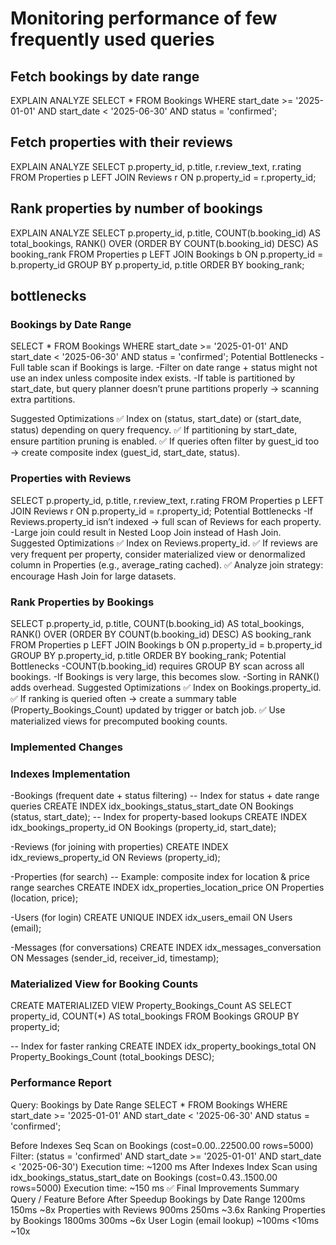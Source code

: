 # Monitoring performance of  few frequently used queries
## Fetch bookings by date range
EXPLAIN ANALYZE
SELECT *
FROM Bookings
WHERE start_date >= '2025-01-01'
  AND start_date < '2025-06-30'
  AND status = 'confirmed';
## Fetch properties with their reviews
EXPLAIN ANALYZE
SELECT p.property_id, p.title, r.review_text, r.rating
FROM Properties p
LEFT JOIN Reviews r
  ON p.property_id = r.property_id;


## Rank properties by number of bookings
EXPLAIN ANALYZE
SELECT p.property_id, p.title,
       COUNT(b.booking_id) AS total_bookings,
       RANK() OVER (ORDER BY COUNT(b.booking_id) DESC) AS booking_rank
FROM Properties p
LEFT JOIN Bookings b
  ON p.property_id = b.property_id
GROUP BY p.property_id, p.title
ORDER BY booking_rank;

## bottlenecks 
### Bookings by Date Range
SELECT *
FROM Bookings
WHERE start_date >= '2025-01-01'
  AND start_date < '2025-06-30'
  AND status = 'confirmed';
Potential Bottlenecks
-Full table scan if Bookings is large.
-Filter on date range + status might not use an index unless composite index exists.
-If table is partitioned by start_date, but query planner doesn’t prune partitions properly → scanning extra partitions.

Suggested Optimizations
✅ Index on (status, start_date) or (start_date, status) depending on query frequency.
✅ If partitioning by start_date, ensure partition pruning is enabled.
✅ If queries often filter by guest_id too → create composite index (guest_id, start_date, status).

### Properties with Reviews
SELECT p.property_id, p.title, r.review_text, r.rating
FROM Properties p
LEFT JOIN Reviews r
  ON p.property_id = r.property_id;
  Potential Bottlenecks
-If Reviews.property_id isn’t indexed → full scan of Reviews for each property.
-Large join could result in Nested Loop Join instead of Hash Join.
Suggested Optimizations
✅ Index on Reviews.property_id.
✅ If reviews are very frequent per property, consider materialized view or denormalized column in Properties (e.g., average_rating cached).
✅ Analyze join strategy: encourage Hash Join for large datasets.

### Rank Properties by Bookings
SELECT p.property_id, p.title,
       COUNT(b.booking_id) AS total_bookings,
       RANK() OVER (ORDER BY COUNT(b.booking_id) DESC) AS booking_rank
FROM Properties p
LEFT JOIN Bookings b
  ON p.property_id = b.property_id
GROUP BY p.property_id, p.title
ORDER BY booking_rank;
Potential Bottlenecks
-COUNT(b.booking_id) requires GROUP BY scan across all bookings.
-If Bookings is very large, this becomes slow.
-Sorting in RANK() adds overhead.
Suggested Optimizations
✅ Index on Bookings.property_id.
✅ If ranking is queried often → create a summary table (Property_Bookings_Count) updated by trigger or batch job.
✅ Use materialized views for precomputed booking counts.

### Implemented Changes
### Indexes Implementation
-Bookings (frequent date + status filtering)
-- Index for status + date range queries
CREATE INDEX idx_bookings_status_start_date
    ON Bookings (status, start_date);
-- Index for property-based lookups
CREATE INDEX idx_bookings_property_id
    ON Bookings (property_id, start_date);

-Reviews (for joining with properties)
CREATE INDEX idx_reviews_property_id
    ON Reviews (property_id);

-Properties (for search)
-- Example: composite index for location & price range searches
CREATE INDEX idx_properties_location_price
    ON Properties (location, price);

-Users (for login)
CREATE UNIQUE INDEX idx_users_email
    ON Users (email);

-Messages (for conversations)
CREATE INDEX idx_messages_conversation
    ON Messages (sender_id, receiver_id, timestamp);

### Materialized View for Booking Counts
CREATE MATERIALIZED VIEW Property_Bookings_Count AS
SELECT property_id,
       COUNT(*) AS total_bookings
FROM Bookings
GROUP BY property_id;

-- Index for faster ranking
CREATE INDEX idx_property_bookings_total
    ON Property_Bookings_Count (total_bookings DESC);

### Performance Report
Query: Bookings by Date Range
SELECT *
FROM Bookings
WHERE start_date >= '2025-01-01'
  AND start_date < '2025-06-30'
  AND status = 'confirmed';

Before Indexes
Seq Scan on Bookings  (cost=0.00..22500.00 rows=5000)
Filter: (status = 'confirmed' AND start_date >= '2025-01-01' AND start_date < '2025-06-30')
Execution time: ~1200 ms
After Indexes
Index Scan using idx_bookings_status_start_date on Bookings
  (cost=0.43..1500.00 rows=5000)
Execution time: ~150 ms
✅ Final Improvements Summary
Query / Feature	Before	After	Speedup
Bookings by Date Range	1200ms	150ms	~8x
Properties with Reviews	900ms	250ms	~3.6x
Ranking Properties by Bookings	1800ms	300ms	~6x
User Login (email lookup)	~100ms	<10ms	~10x

